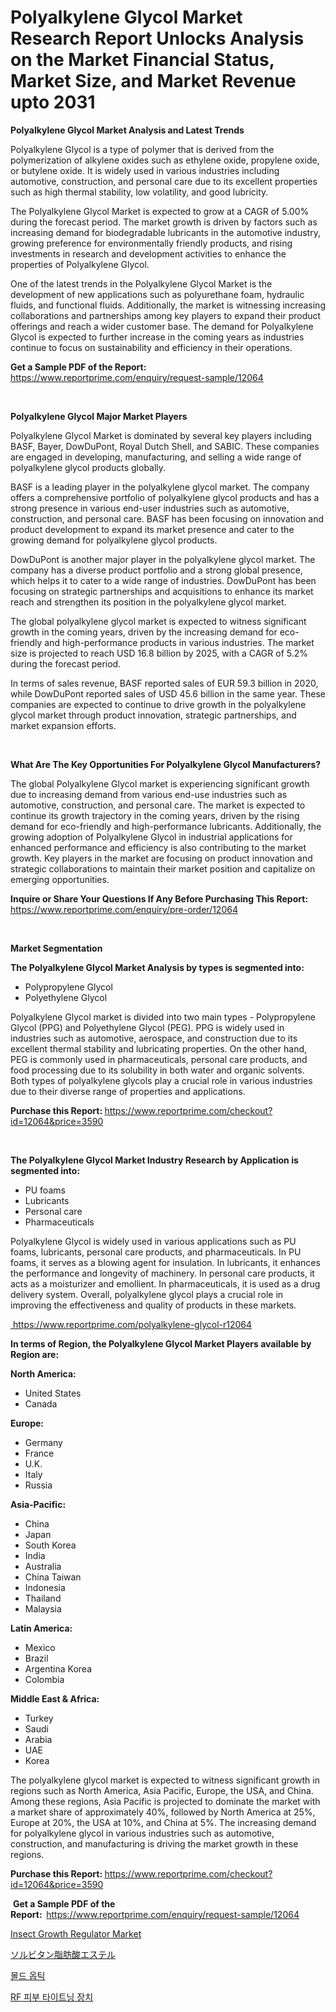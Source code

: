 <p><h1>Polyalkylene Glycol Market Research Report Unlocks Analysis on the Market Financial Status, Market Size, and Market Revenue upto 2031</h1></p><p><strong>Polyalkylene Glycol Market Analysis and Latest Trends</strong></p>
<p><p>Polyalkylene Glycol is a type of polymer that is derived from the polymerization of alkylene oxides such as ethylene oxide, propylene oxide, or butylene oxide. It is widely used in various industries including automotive, construction, and personal care due to its excellent properties such as high thermal stability, low volatility, and good lubricity. </p><p>The Polyalkylene Glycol Market is expected to grow at a CAGR of 5.00% during the forecast period. The market growth is driven by factors such as increasing demand for biodegradable lubricants in the automotive industry, growing preference for environmentally friendly products, and rising investments in research and development activities to enhance the properties of Polyalkylene Glycol.</p><p>One of the latest trends in the Polyalkylene Glycol Market is the development of new applications such as polyurethane foam, hydraulic fluids, and functional fluids. Additionally, the market is witnessing increasing collaborations and partnerships among key players to expand their product offerings and reach a wider customer base. The demand for Polyalkylene Glycol is expected to further increase in the coming years as industries continue to focus on sustainability and efficiency in their operations.</p></p>
<p><strong>Get a Sample PDF of the Report:&nbsp;</strong> <a href="https://www.reportprime.com/enquiry/request-sample/12064">https://www.reportprime.com/enquiry/request-sample/12064</a></p>
<p>&nbsp;</p>
<p><strong>Polyalkylene Glycol Major Market Players</strong></p>
<p><p>Polyalkylene Glycol Market is dominated by several key players including BASF, Bayer, DowDuPont, Royal Dutch Shell, and SABIC. These companies are engaged in developing, manufacturing, and selling a wide range of polyalkylene glycol products globally.</p><p>BASF is a leading player in the polyalkylene glycol market. The company offers a comprehensive portfolio of polyalkylene glycol products and has a strong presence in various end-user industries such as automotive, construction, and personal care. BASF has been focusing on innovation and product development to expand its market presence and cater to the growing demand for polyalkylene glycol products.</p><p>DowDuPont is another major player in the polyalkylene glycol market. The company has a diverse product portfolio and a strong global presence, which helps it to cater to a wide range of industries. DowDuPont has been focusing on strategic partnerships and acquisitions to enhance its market reach and strengthen its position in the polyalkylene glycol market.</p><p>The global polyalkylene glycol market is expected to witness significant growth in the coming years, driven by the increasing demand for eco-friendly and high-performance products in various industries. The market size is projected to reach USD 16.8 billion by 2025, with a CAGR of 5.2% during the forecast period.</p><p>In terms of sales revenue, BASF reported sales of EUR 59.3 billion in 2020, while DowDuPont reported sales of USD 45.6 billion in the same year. These companies are expected to continue to drive growth in the polyalkylene glycol market through product innovation, strategic partnerships, and market expansion efforts.</p></p>
<p>&nbsp;</p>
<p><strong>What Are The Key Opportunities For Polyalkylene Glycol Manufacturers?</strong></p>
<p><p>The global Polyalkylene Glycol market is experiencing significant growth due to increasing demand from various end-use industries such as automotive, construction, and personal care. The market is expected to continue its growth trajectory in the coming years, driven by the rising demand for eco-friendly and high-performance lubricants. Additionally, the growing adoption of Polyalkylene Glycol in industrial applications for enhanced performance and efficiency is also contributing to the market growth. Key players in the market are focusing on product innovation and strategic collaborations to maintain their market position and capitalize on emerging opportunities.</p></p>
<p><strong>Inquire or Share Your Questions If Any Before Purchasing This Report:</strong> <a href="https://www.reportprime.com/enquiry/pre-order/12064">https://www.reportprime.com/enquiry/pre-order/12064</a></p>
<p>&nbsp;</p>
<p><strong>Market Segmentation</strong></p>
<p><strong>The Polyalkylene Glycol Market Analysis by types is segmented into:</strong></p>
<p><ul><li>Polypropylene Glycol</li><li>Polyethylene Glycol</li></ul></p>
<p><p>Polyalkylene Glycol market is divided into two main types - Polypropylene Glycol (PPG) and Polyethylene Glycol (PEG). PPG is widely used in industries such as automotive, aerospace, and construction due to its excellent thermal stability and lubricating properties. On the other hand, PEG is commonly used in pharmaceuticals, personal care products, and food processing due to its solubility in both water and organic solvents. Both types of polyalkylene glycols play a crucial role in various industries due to their diverse range of properties and applications.</p></p>
<p><strong>Purchase this Report:&nbsp;</strong><a href="https://www.reportprime.com/checkout?id=12064&price=3590">https://www.reportprime.com/checkout?id=12064&price=3590</a></p>
<p>&nbsp;</p>
<p><strong>The Polyalkylene Glycol Market Industry Research by Application is segmented into:</strong></p>
<p><ul><li>PU foams</li><li>Lubricants</li><li>Personal care</li><li>Pharmaceuticals</li></ul></p>
<p><p>Polyalkylene Glycol is widely used in various applications such as PU foams, lubricants, personal care products, and pharmaceuticals. In PU foams, it serves as a blowing agent for insulation. In lubricants, it enhances the performance and longevity of machinery. In personal care products, it acts as a moisturizer and emollient. In pharmaceuticals, it is used as a drug delivery system. Overall, polyalkylene glycol plays a crucial role in improving the effectiveness and quality of products in these markets.</p></p>
<p><a href="https://www.reportprime.com/polyalkylene-glycol-r12064">&nbsp;https://www.reportprime.com/polyalkylene-glycol-r12064</a></p>
<p><strong>In terms of Region, the Polyalkylene Glycol Market Players available by Region are:</strong></p>
<p>
    <p> <strong> North America: </strong>
        <ul>
            <li>United States</li>
            <li>Canada</li>
        </ul>
        </p> 
    <p> <strong> Europe: </strong>
        <ul>
            <li>Germany</li>
            <li>France</li>
            <li>U.K.</li>
            <li>Italy</li>
            <li>Russia</li>
        </ul>
        </p> 
    <p> <strong> Asia-Pacific: </strong>
        <ul>
            <li>China</li>
            <li>Japan</li>
            <li>South Korea</li>
            <li>India</li>
            <li>Australia</li>
            <li>China Taiwan</li>
            <li>Indonesia</li>
            <li>Thailand</li>
            <li>Malaysia</li>
        </ul>
        </p> 
    <p> <strong> Latin America: </strong>
        <ul>
            <li>Mexico</li>
            <li>Brazil</li>
            <li>Argentina Korea</li>
            <li>Colombia</li>
        </ul>
        </p> 
    <p> <strong> Middle East & Africa: </strong>
        <ul>
            <li>Turkey</li>
            <li>Saudi</li>
            <li>Arabia</li>
            <li>UAE</li>
            <li>Korea</li>
        </ul>
    </p>
    </p>
<p><p>The polyalkylene glycol market is expected to witness significant growth in regions such as North America, Asia Pacific, Europe, the USA, and China. Among these regions, Asia Pacific is projected to dominate the market with a market share of approximately 40%, followed by North America at 25%, Europe at 20%, the USA at 10%, and China at 5%. The increasing demand for polyalkylene glycol in various industries such as automotive, construction, and manufacturing is driving the market growth in these regions.</p></p>
<p><strong>Purchase this Report: </strong><a href="https://www.reportprime.com/checkout?id=12064&price=3590">https://www.reportprime.com/checkout?id=12064&price=3590</a></p>
<p>&nbsp;<strong>Get a Sample PDF of the Report:&nbsp;&nbsp;</strong><a href="https://www.reportprime.com/enquiry/request-sample/12064">https://www.reportprime.com/enquiry/request-sample/12064</a></p>
<p><strong></strong></p>
<p><p><a href="https://github.com/ElmoRunolfsson2023/Market-Research-Report-List-1/blob/main/insect-growth-regulator-market.md">Insect Growth Regulator Market</a></p><p><a href="https://github.com/BrionnaBoyle/Market-Research-Report-List-1/blob/main/269423669757.md">ソルビタン脂肪酸エステル</a></p><p><a href="https://medium.com/@wheelgg5674537/%EC%84%B1%ED%98%95%EB%90%9C-%EA%B4%91%ED%95%99%EC%8B%9C%EC%9E%A5%EC%9D%80-2031%EB%85%84%EA%B9%8C%EC%A7%80%EC%9D%98-%EC%8B%9C%EC%9E%A5-%EC%A0%90%EC%9C%A0%EC%9C%A8-%ED%81%AC%EA%B8%B0-%EB%B0%8F-%EC%98%88%EC%83%81-%EC%98%88%EC%B8%A1%EC%97%90-%EC%B4%88%EC%A0%90%EC%9D%84-%EB%A7%9E%EC%B6%94%EA%B3%A0-%EC%9E%88%EC%8A%B5%EB%8B%88%EB%8B%A4-5264dce3c69e">몰드 옵틱</a></p><p><a href="https://medium.com/@daveblock56/rf-%EC%8A%A4%ED%82%A8-%ED%83%80%EC%9D%B4%ED%8A%B8%EB%8B%9D-%EC%9E%A5%EB%B9%84-%EC%8B%9C%EC%9E%A5-%EC%8B%9C%EC%9E%A5-%EC%A0%90%EC%9C%A0%EC%9C%A8-%EC%8B%9C%EC%9E%A5-%EB%8F%99%ED%96%A5-%EB%B0%8F-%EB%AF%B8%EB%9E%98-%EC%84%B1%EC%9E%A5-%ED%83%90%EC%83%89-a9edb4e2d119">RF 피부 타이트닝 장치</a></p></p>